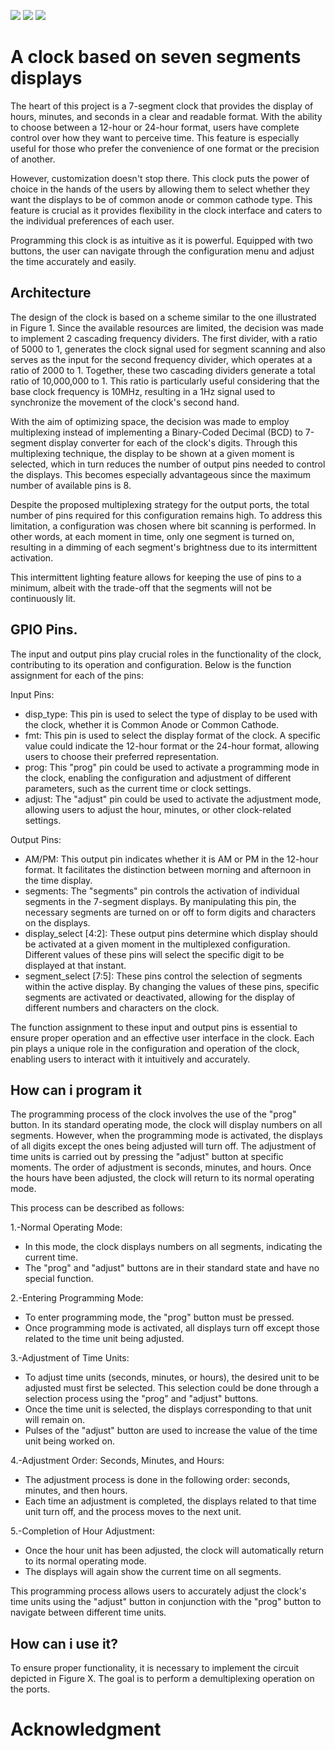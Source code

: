 ![](../../workflows/gds/badge.svg) ![](../../workflows/docs/badge.svg) ![](../../workflows/wokwi_test/badge.svg)

# A clock based on seven segments displays 

The heart of this project is a 7-segment clock that provides the display of hours, minutes, and seconds in a clear and readable format. With the ability to choose between a 12-hour or 24-hour format, users have complete control over how they want to perceive time. This feature is especially useful for those who prefer the convenience of one format or the precision of another.

However, customization doesn't stop there. This clock puts the power of choice in the hands of the users by allowing them to select whether they want the displays to be of common anode or common cathode type. This feature is crucial as it provides flexibility in the clock interface and caters to the individual preferences of each user.

Programming this clock is as intuitive as it is powerful. Equipped with two buttons, the user can navigate through the configuration menu and adjust the time accurately and easily.

## Architecture

The design of the clock is based on a scheme similar to the one illustrated in Figure 1. Since the available resources are limited, the decision was made to implement 2 cascading frequency dividers. The first divider, with a ratio of 5000 to 1, generates the clock signal used for segment scanning and also serves as the input for the second frequency divider, which operates at a ratio of 2000 to 1. Together, these two cascading dividers generate a total ratio of 10,000,000 to 1. This ratio is particularly useful considering that the base clock frequency is 10MHz, resulting in a 1Hz signal used to synchronize the movement of the clock's second hand.

With the aim of optimizing space, the decision was made to employ multiplexing instead of implementing a Binary-Coded Decimal (BCD) to 7-segment display converter for each of the clock's digits. Through this multiplexing technique, the display to be shown at a given moment is selected, which in turn reduces the number of output pins needed to control the displays. This becomes especially advantageous since the maximum number of available pins is 8.

Despite the proposed multiplexing strategy for the output ports, the total number of pins required for this configuration remains high. To address this limitation, a configuration was chosen where bit scanning is performed. In other words, at each moment in time, only one segment is turned on, resulting in a dimming of each segment's brightness due to its intermittent activation.

This intermittent lighting feature allows for keeping the use of pins to a minimum, albeit with the trade-off that the segments will not be continuously lit.

## GPIO Pins.

The input and output pins play crucial roles in the functionality of the clock, contributing to its operation and configuration. Below is the function assignment for each of the pins:

Input Pins: 

- disp_type: This pin is used to select the type of display to be used with the clock, whether it is Common Anode or Common Cathode.
- fmt: This pin is used to select the display format of the clock. A specific value could indicate the 12-hour format or the 24-hour format, allowing users to choose their preferred representation.
- prog: This "prog" pin could be used to activate a programming mode in the clock, enabling the configuration and adjustment of different parameters, such as the current time or clock settings.
- adjust: The "adjust" pin could be used to activate the adjustment mode, allowing users to adjust the hour, minutes, or other clock-related settings.

Output Pins: 

- AM/PM: This output pin indicates whether it is AM or PM in the 12-hour format. It facilitates the distinction between morning and afternoon in the time display.
- segments: The "segments" pin controls the activation of individual segments in the 7-segment displays. By manipulating this pin, the necessary segments are turned on or off to form digits and characters on the displays.
- display_select [4:2]: These output pins determine which display should be activated at a given moment in the multiplexed configuration. Different values of these pins will select the specific digit to be displayed at that instant.
- segment_select [7:5]: These pins control the selection of segments within the active display. By changing the values of these pins, specific segments are activated or deactivated, allowing for the display of different numbers and characters on the clock.

The function assignment to these input and output pins is essential to ensure proper operation and an effective user interface in the clock. Each pin plays a unique role in the configuration and operation of the clock, enabling users to interact with it intuitively and accurately.

## How can i program it

The programming process of the clock involves the use of the "prog" button. In its standard operating mode, the clock will display numbers on all segments. However, when the programming mode is activated, the displays of all digits except the ones being adjusted will turn off. The adjustment of time units is carried out by pressing the "adjust" button at specific moments. The order of adjustment is seconds, minutes, and hours. Once the hours have been adjusted, the clock will return to its normal operating mode.

This process can be described as follows:

  1.-Normal Operating Mode:
  
  - In this mode, the clock displays numbers on all segments, indicating the current time.
  - The "prog" and "adjust" buttons are in their standard state and have no special function.

  2.-Entering Programming Mode:
  - To enter programming mode, the "prog" button must be pressed.
  - Once programming mode is activated, all displays turn off except those related to the time unit being adjusted.

  3.-Adjustment of Time Units:
  - To adjust time units (seconds, minutes, or hours), the desired unit to be adjusted must first be selected. This selection could be done through a selection process using the "prog" and "adjust" buttons.
  - Once the time unit is selected, the displays corresponding to that unit will remain on.
  - Pulses of the "adjust" button are used to increase the value of the time unit being worked on.

  4.-Adjustment Order: Seconds, Minutes, and Hours:
  - The adjustment process is done in the following order: seconds, minutes, and then hours.
  - Each time an adjustment is completed, the displays related to that time unit turn off, and the process moves to the next unit.

  5.-Completion of Hour Adjustment:
  - Once the hour unit has been adjusted, the clock will automatically return to its normal operating mode.
  - The displays will again show the current time on all segments.

This programming process allows users to accurately adjust the clock's time units using the "adjust" button in conjunction with the "prog" button to navigate between different time units.
 
## How can i use it?

To ensure proper functionality, it is necessary to implement the circuit depicted in Figure X. The goal is to perform a demultiplexing operation on the ports.

# Acknowledgment
